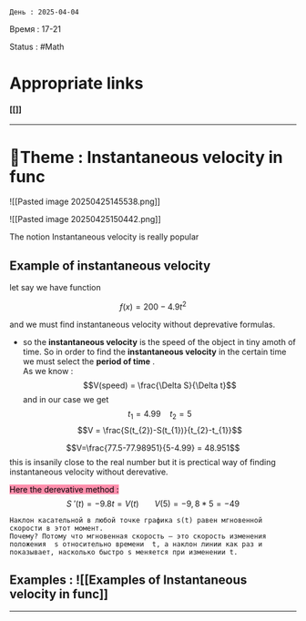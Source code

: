 	День : 2025-04-04 
Время : 17-21

Status : #Math  


# Appropriate links
#### [[]]

---

# 📏Theme : Instantaneous velocity in func

![[Pasted image 20250425145538.png]]

![[Pasted image 20250425150442.png]]

The notion Instantaneous velocity is really popular 
## Example of instantaneous velocity

let say we have function 

$$f(x)=200-4.9t^{2}$$

and we must find  instantaneous velocity without deprevative formulas.

- so the **instantaneous velocity** is the speed of the object in tiny amoth of time. So in order to find the **instantaneous velocity** in the certain time we must select the **period of time** .  
As we know :
$$V(speed) = \frac{\Delta S}{\Delta t}$$
and in our case we get 
$$t_{1}=4.99~~~~t_{2}=5$$
$$V = \frac{S(t_{2})-S(t_{1})}{t_{2}-t_{1}}$$


$$V=\frac{77.5-77.98951}{5-4.99} = 48.951$$
this is insanily close to the real number but it is prectical way of finding instantaneous velocity without derevative.

<mark style="background: #FF5582A6;">Here the derevative method :</mark>
 $$S~'(t) = -9.8t = V(t)  ~~~~~~~ V(5)=-9,8*5 = -49$$

```ad-important
Наклон касательной в любой точке графика s(t) равен мгновенной скорости в этот момент.
Почему? Потому что мгновенная скорость — это скорость изменения положения  s относительно времени  t, а наклон линии как раз и показывает, насколько быстро s меняется при изменении t.

```



 
## Examples : ![[Examples of Instantaneous velocity in func]]


---

